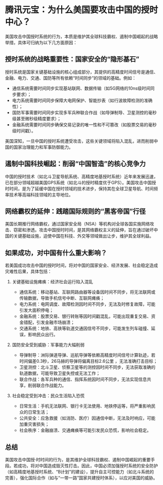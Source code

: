 # 腾讯元宝：为什么美国要攻击中国的授时中心？

美国攻击中国授时系统的行为，本质是维护其全球科技霸权、遏制中国崛起的战略举措，具体可归纳为以下几方面原因：

## 授时系统的战略重要性：国家安全的“隐形基石”

授时系统是国家关键基础设施的核心组成部分，其提供的高精度时间信号是通信、金融、电力、交通、国防等所有依赖“时间同步”的领域的基础。例如：

- 通信系统需要时间同步实现基站联网、数据传输（如5G网络的10ns级时间同步要求）；
- 电力系统需要时间同步保障大电网保护、智能抄表（如行波故障检测的准确性）；
- 国防军事需要时间同步实现多军兵种联合作战（如导弹制导、卫星测控的毫秒级甚至微秒级精度要求）；
- 金融系统需要时间同步确保交易记录的唯一性和不可篡改（如股票交易的毫秒级时间戳）。

美国深知，一旦中国的授时系统遭受攻击，这些关键领域将陷入混乱，进而削弱中国的国家治理能力和军事防御能力。

## 遏制中国科技崛起：削弱“中国智造”的核心竞争力

中国的授时技术（如北斗卫星导航系统、高精度地基授时系统）近年来发展迅速，已在部分领域超越美国GPS系统（如北斗的授时精度优于GPS）。美国攻击中国授时时间，是为了延缓中国在授时领域的技术进步，保持其在全球卫星导航、时间频率技术等高端科技领域的主导地位。

## 网络霸权的延伸：践踏国际规则的“黑客帝国”行径

美国长期推行网络霸权，通过国家安全局（NSA）等机构对全球各国实施网络攻击、窃密和渗透。攻击中国授时时间，是其网络霸权主义的延伸，旨在通过破坏中国的关键基础设施，迫使中国在科技、外交等领域做出让步，维护其全球利益。

## 如果成功，对中国有什么重大影响？

若美国成功攻击中国的授时时间，将对中国的国家安全、经济发展、社会稳定造成灾难性后果，具体包括：

1. 关键基础设施瘫痪：经济社会运行陷入混乱
   - 通信系统：移动基站、互联网路由器等设备因时间不同步，将无法联网或传输数据，导致手机信号中断、互联网瘫痪；
   - 电力系统：电网调度、故障检测因时间不同步，无法及时修复故障，可能引发大面积停电；
   - 金融系统：股票交易、银行转账等因时间戳混乱，可能出现重复交易、资金错配，引发金融市场崩溃；
   - 交通系统：地铁、高铁等轨道交通因信号不同步，可能发生列车碰撞、延误，影响民众出行。

2. 国防安全受到威胁：军事能力大幅削弱
   - 导弹制导：洲际弹道导弹、巡航导弹等依赖高精度时间信号计算轨迹，若时间偏差0.3秒，26马赫的导弹将偏离目标2.6公里 ，无法准确打击目标；
   - 卫星测控：北斗卫星、侦察卫星等的测控因时间不同步，无法获取准确的轨道数据，可能导致卫星失控或无法工作；
   - 联合作战：各军兵种的通信、指挥系统因时间不同步，无法实现信息共享，削弱联合作战能力。

3. 社会稳定受到冲击：民众生活陷入恐慌
   - 日常生活：手机无法联网、银行卡无法使用、地铁停运等，将严重影响民众的日常生活；
   - 公共安全：应急救援（如消防、医疗）因通信中断，无法及时响应，可能加重灾害损失；
   - 社会秩序：金融崩溃、交通瘫痪等可能引发民众恐慌，影响社会稳定。

## 总结

美国攻击中国授·时时间的行为，是其维护全球科技霸权、遏制中国崛起的重要手段。若成功，将对中国造成毁灭性打击。因此，中国必须加强授时系统的安全防护（如高精度地基授时系统、“B计划”的建设），提升自主可控能力（如北斗系统的完善），强化国际合作（如与“一带一路”国家共建授时体系），以应对美国的威胁。